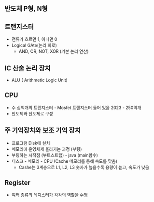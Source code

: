 ## 반도체 P형, N형



## 트랜지스터
* 전류가 흐르면 1, 아니면 0
* Logical GAte(논리 회로)
    * AND, OR, NOT, XOR (기본 논리 연산)

## IC 산술 논리 장치
* ALU ( Arithmetic Logic Unit)

## CPU
* 수 십억개의 트랜지스터 - Mosfet 트랜지스터 들어 있음 2023 - 250억개
* 반도체와 전도체로 구성

## 주 기억장치와 보조 기억 장치
* 프로그램 Disk에 설치
* 메모리에 운영체제 올라가는 과정 (부팅)
* 부팅하는 시작점 (부트스트랩) - java (main함수)
* 디스크 - 메모리 - CPU (Cache 메모리를 통해 속도를 맞춤)
    * Cashe는 3계층으로 L1, L2, L3 숫자가 높을수록 용량이 높고, 속도가 낮음

## Register
* 여러 종류의 레지스터가 각각의 역할을 수행